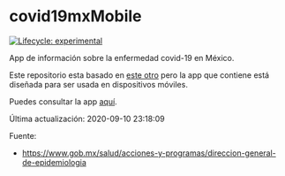 
<!-- README.md is generated from README.Rmd. Please edit that file -->

# covid19mxMobile

<!-- badges: start -->

[![Lifecycle:
experimental](https://img.shields.io/badge/lifecycle-experimental-orange.svg)](https://www.tidyverse.org/lifecycle/#experimental)
<!-- badges: end -->

App de información sobre la enfermedad covid-19 en México.

Este repositorio esta basado en [este
otro](https://github.com/alberto-mateos-mo/covid19mx) pero la app que
contiene está diseñada para ser usada en dispositivos móviles.

Puedes consultar la app
[aquí](https://davidmateos.shinyapps.io/covid19mxMobile/).

Última actualización: 2020-09-10 23:18:09

Fuente:

  - <https://www.gob.mx/salud/acciones-y-programas/direccion-general-de-epidemiologia>
